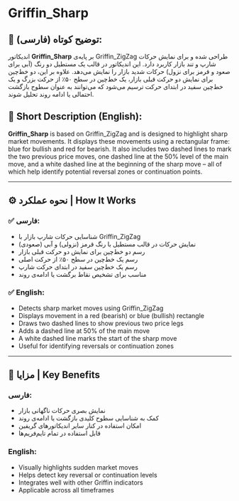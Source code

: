 
# Griffin_Sharp

## 📌 توضیح کوتاه (فارسی):
اندیکاتور **Griffin_Sharp** بر پایه‌ی Griffin_ZigZag طراحی شده و برای نمایش حرکات شارپ و تند بازار کاربرد دارد. این اندیکاتور در قالب یک مستطیل دو رنگ (آبی برای صعود و قرمز برای نزول) حرکات شدید بازار را نمایش می‌دهد. علاوه بر این، دو خط‌چین برای نمایش دو حرکت قبلی بازار، یک خط‌چین در سطح ۵۰٪ از حرکت بزرگ و یک خط‌چین سفید در ابتدای حرکت ترسیم می‌شود که می‌توانند به عنوان سطوح بازگشت احتمالی یا ادامه روند تحلیل شوند.

## 📌 Short Description (English):
**Griffin_Sharp** is based on Griffin_ZigZag and is designed to highlight sharp market movements. It displays these movements using a rectangular frame: blue for bullish and red for bearish. It also includes two dashed lines to mark the two previous price moves, one dashed line at the 50% level of the main move, and a white dashed line at the beginning of the sharp move – all of which help identify potential reversal zones or continuation points.

---

## ⚙️ نحوه عملکرد | How It Works

### ✅ فارسی:
- شناسایی حرکات شارپ بازار با Griffin_ZigZag  
- نمایش حرکات در قالب مستطیل با رنگ قرمز (نزولی) و آبی (صعودی)  
- رسم دو خط‌چین برای نمایش دو حرکت قبلی بازار  
- رسم یک خط‌چین در سطح ۵۰٪ از حرکت اصلی  
- رسم یک خط‌چین سفید در ابتدای حرکت شارپ  
- مناسب برای تشخیص نقاط برگشت یا ادامه‌ی روند  

### ✅ English:
- Detects sharp market moves using Griffin_ZigZag  
- Displays movement in a red (bearish) or blue (bullish) rectangle  
- Draws two dashed lines to show previous two price legs  
- Adds a dashed line at 50% of the main move  
- A white dashed line marks the start of the sharp move  
- Useful for identifying reversals or continuation zones  

---

## 🌟 مزایا | Key Benefits

### فارسی:
- نمایش بصری حرکات ناگهانی بازار  
- کمک به شناسایی سطوح کلیدی بازگشت یا ادامه‌ی روند  
- امکان استفاده در کنار سایر اندیکاتورهای گریفین  
- قابل استفاده در تمام تایم‌فریم‌ها  

### English:
- Visually highlights sudden market moves  
- Helps detect key reversal or continuation levels  
- Integrates well with other Griffin indicators  
- Applicable across all timeframes  
